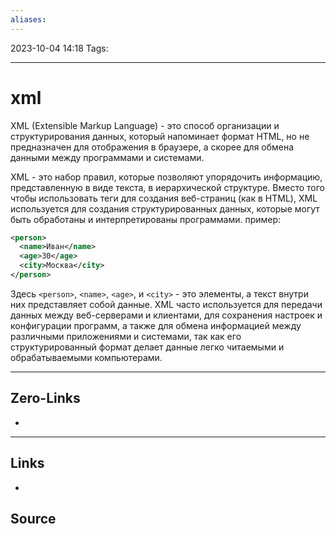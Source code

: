 ```yaml
---
aliases:
---
```


2023-10-04 14:18
Tags: 

___

# xml

XML (Extensible Markup Language) - это способ организации и структурирования данных, который напоминает формат HTML, но не предназначен для отображения в браузере, а скорее для обмена данными между программами и системами.

XML - это набор правил, которые позволяют упорядочить информацию, представленную в виде текста, в иерархической структуре. Вместо того чтобы использовать теги для создания веб-страниц (как в HTML), XML используется для создания структурированных данных, которые могут быть обработаны и интерпретированы программами.
пример:
``` xml
<person>
  <name>Иван</name>
  <age>30</age>
  <city>Москва</city>
</person>

```
Здесь `<person>`, `<name>`, `<age>`, и `<city>` - это элементы, а текст внутри них представляет собой данные. XML часто используется для передачи данных между веб-серверами и клиентами, для сохранения настроек и конфигурации программ, а также для обмена информацией между различными приложениями и системами, так как его структурированный формат делает данные легко читаемыми и обрабатываемыми компьютерами.

___

## Zero-Links
-

___

## Links
-

## Source

